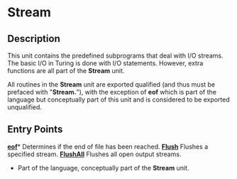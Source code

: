 
# Stream

## Description
This unit contains the predefined subprograms that deal with I/O streams. The basic I/O in Turing is done with I/O statements. However, extra functions are all part of the **Stream** unit.

All routines in the **Stream** unit are exported qualified (and thus must be prefaced with "**Stream.**"), with the exception of **eof** which is part of the language but conceptually part of this unit and is considered to be exported unqualified.


## Entry Points

[**eof**](stream_eof.html)*   Determines if the end of file has been reached.
[**Flush**](stream_flush.html)   Flushes a specified stream.
[**FlushAll**](stream_flushall.html)   Flushes all open output streams.


* Part of the language, conceptually part of the **Stream** unit.

